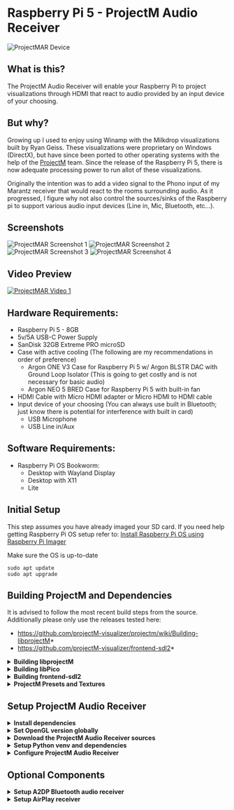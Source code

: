 # Raspberry Pi 5 - ProjectM Audio Receiver

![ProjectMAR Device](https://github.com/kholbrook1303/RPI5-Bookworm-ProjectM-Audio-Receiver/blob/main/resources/device.png)

## What is this?
The ProjectM Audio Receiver will enable your Raspberry Pi to project visualizations through HDMI that react to audio provided by an input device of your choosing.  

## But why?
Growing up I used to enjoy using Winamp with the Milkdrop visualizations built by Ryan Geiss.  These visualizations were proprietary on Windows (DirectX), but have since been ported to other operating systems with the help of the [ProjectM](https://github.com/projectM-visualizer/projectm/tree/master) team.  Since the release of the Raspberry Pi 5, there is now adequate processing power to run allot of these visualizations.

Originally the intention was to add a video signal to the Phono input of my Marantz receiver that would react to the rooms surrounding audio.  As it progressed, I figure why not also control the sources/sinks of the Raspberry pi to support various audio input devices (Line in, Mic, Bluetooth, etc...).

## Screenshots
![ProjectMAR Screenshot 1](https://github.com/kholbrook1303/RPI5-Bookworm-ProjectM-Audio-Receiver/blob/main/resources/preview1.png)
![ProjectMAR Screenshot 2](https://github.com/kholbrook1303/RPI5-Bookworm-ProjectM-Audio-Receiver/blob/main/resources/preview2.png)
![ProjectMAR Screenshot 3](https://github.com/kholbrook1303/RPI5-Bookworm-ProjectM-Audio-Receiver/blob/main/resources/preview3.png)
![ProjectMAR Screenshot 4](https://github.com/kholbrook1303/RPI5-Bookworm-ProjectM-Audio-Receiver/blob/main/resources/preview4.png)

## Video Preview
[![ProjectMAR Video 1](https://img.youtube.com/vi/8kj53j3EDec/0.jpg)](https://www.youtube.com/watch?v=8kj53j3EDec)

## Hardware Requirements:

- Raspberry Pi 5 - 8GB
- 5v/5A USB-C Power Supply
- SanDisk 32GB Extreme PRO microSD
- Case with active cooling (The following are my recommendations in order of preference)
    - Argon ONE V3 Case for Raspberry Pi 5 w/ Argon BLSTR DAC with Ground Loop Isolator (This is going to get costly and is not necessary for basic audio)
    - Argon NEO 5 BRED Case for Raspberry Pi 5 with built-in fan
- HDMI Cable with Micro HDMI adapter or Micro HDMI to HDMI cable
- Input device of your choosing (You can always use built in Bluetooth; just know there is potential for interference with built in card)
    - USB Microphone
    - USB Line in/Aux

## Software Requirements:
- Raspberry Pi OS Bookworm:
  - Desktop with Wayland Display
  - Desktop with X11
  - Lite

## Initial Setup
This step assumes you have already imaged your SD card.  If you need help getting Raspberry Pi OS setup refer to: [Install Raspberry Pi OS using Raspberry Pi Imager](https://www.raspberrypi.com/software/)

Make sure the OS is up-to-date
```
sudo apt update
sudo apt upgrade
```

## Building ProjectM and Dependencies
It is advised to follow the most recent build steps from the source.  Additionally please only use the releases tested here:
- https://github.com/projectM-visualizer/projectm/wiki/Building-libprojectM*
- https://github.com/projectM-visualizer/frontend-sdl2*

<details>
<summary><b>Building libprojectM</b></summary>

### Install the build tools and dependencies
Get the mandatory packages:
```
sudo apt install build-essential cmake libgl1-mesa-dev mesa-common-dev libglm-dev mesa-utils flex bison openssl libssl-dev git libsdl2-dev
```

### Download and extract the source package
The current build this project uses is 4.0.0.  There is currently a bug in later releases that impact performance on the Raspberry Pi.
```
cd ~
wget https://github.com/projectM-visualizer/projectm/archive/refs/tags/v4.0.0.tar.gz
tar xf v4.0.0.tar.gz
cd ~/projectm-4.0.0/
mkdir build
cd build
cmake -DENABLE_GLES=ON -DCMAKE_BUILD_TYPE=Release -DCMAKE_INSTALL_PREFIX=/usr/local ..
cmake --build . --parallel && sudo cmake --build . --target install
```

</details>

<details>
<summary><b>Building libPico</b></summary>

### Download, build and install libPico-dev
Because the current repository contains a problematic version of libPico-dev, we must build from source.

Obtain a tested working build of libPico-dev and build.  ***Note:** This is going to take some time to install*
```
cd ~
wget https://pocoproject.org/releases/poco-1.12.5/poco-1.12.5-all.tar.bz2
tar -xjf poco-1.12.5-all.tar.bz2
cd poco-1.12.5-all/
mkdir cmake-build
cd cmake-build
cmake ..
cmake --build . --config Release
sudo cmake --build . --target install
```
You will have to move the libs for projectMSDL frontend to work (Needs further investigation)
```
sudo cp /usr/local/lib/libPoco* /usr/lib/
```

</details>

<details>
<summary><b>Building frontend-sdl2</b></summary>

### Download the SDL2 Frontend sources
```
cd ~
git clone https://github.com/projectM-visualizer/frontend-sdl2.git
```

### Build and install SDL2 Frontend
```
cd frontend-sdl2/
mkdir build
cd build
cmake ..
make
```

Copy build application to standard directory
```
sudo mkdir /opt/ProjectMSDL
sudo cp -r ~/frontend-sdl2/build/src/* /opt/ProjectMSDL/
sudo chmod 777 -R /opt/ProjectMSDL
```

Adjust /opt/ProjectMSDL/projectMSDL.properties to suit the Raspberry Pi.  Change the following configurations to the below:
```
window.fullscreen = true
projectM.meshX = 64
projectM.meshY = 32
```

</details>

<details>
<summary><b>ProjectM Presets and Textures</b></summary>

## Setup textures and presets
The preset files define the visualizations via pixel shaders and Milkdrop-style equations and parameters.  The projectM library does not ship with any presets or textures so you want to grab them and deploy them:

***Note:** I am currently hand selecting presets that are not only appealing and mostly reactive, but will play seamlessly on the Raspberry Pi.  This will available in the coming weeks.*

### Presets and Textures for the Raspberry Pi 5:
*Special thank you to [mickabrig7](https://github.com/mickabrig7/projectM-presets-rpi5) for benchmarking 11,233 presets to narrow down a package specially for the Raspberry Pi 5!*

Textures / Presets - https://github.com/mickabrig7/projectM-presets-rpi5.git

### General Presets and Textures:
Textures:
- [Base Milkdrop texture pack](https://github.com/projectM-visualizer/presets-milkdrop-texture-pack) - Recommended for
  use with _any_ preset pack!

Presets:
- [Cream of the Crop Pack](https://github.com/projectM-visualizer/presets-cream-of-the-crop) - A collection of about 10K
  presets compiled by Jason Fletcher. Currently, projectM's default preset pack.
- [Classic projectM Presets](https://github.com/projectM-visualizer/presets-projectm-classic) - A bit over 4K presets
  shipped with previous versions of projectM.
- [Milkdrop 2 Presets](https://github.com/projectM-visualizer/presets-milkdrop-original) - The original preset
  collection shipped with Milkdrop and Winamp.
- [En D Presets](https://github.com/projectM-visualizer/presets-en-d) - About 50 presets created by "En D".

</details>

## Setup ProjectM Audio Receiver

<details>
<summary><b>Install dependencies</b></summary>
<br/>

xautomation is currently used to persist preset shuffling in projectmWrapper.py as I have observed a bug causing it to hang.  Additionally PulseAudio may need to be installed (Currently audio control is managed to PulseAudio.  There are future plans make this optional)

```
sudo apt install xautomation pulseaudio
```

</details>

<details>
<summary><b>Set OpenGL version globally</b></summary>
</br>

First open the '/etc/environment' file to set environment variables
```
sudo nano /etc/environment
```

Add the following entry
```
MESA_GL_VERSION_OVERRIDE=4.5
```

Reboot

</details>

<details>
<summary><b>Download the ProjectM Audio Receiver sources</b></summary>
</br>

Pull the sources from Github
```
cd ~
git clone https://github.com/kholbrook1303/RPI5-Bookworm-ProjectM-Audio-Receiver.git
```

Copy the projectMAR bash script to the ProjectMSDL installation directory
```
cp -r ~/RPI5-Bookworm-ProjectM-Audio-Receiver/* /opt/ProjectMSDL/
```
</details>

<details>
<summary><b>Setup Python venv and dependencies</b></summary>
</br>

Install the virtual environment
```
cd /opt/ProjectMSDL/
python3 -m venv env
```

Install all Python dependencies
```
/opt/ProjectMSDL/env/bin/python3 -m pip install -r requirements.txt
```
</details>

<details>
<summary><b>Configure ProjectM Audio Receiver</b></summary>
</br>

Select the audio receiver mode.  Automatic will handle connected devices without any user configuration
Manual will allow you to be more granular with your devices (As well as switch between mic and aux devices)
```
ar_mode=manual
```

if using automatic mode, ensure you have specified the appropriate audio mode.
if you want the input audio routed to the output device, select aux, otherwise to only listen to environmental sound use mic mode.
An example of mic mode would be a receiver playing a phono input while playing video from the pi
```
audio_mode=aux
```

If using manual mode, update /opt/ProjectMSDL/projectMAR.conf to include the input/output devices.
To get the devices, connect them and run 'pactl list sources/sinks short' and take note of the device name
```
mic_devices=
aux_devices=
sink_devices=
```

### Test to ensure there are no issues
Run the following to execute ProjectM Audio Receiver:
```
/opt/ProjectMSDL/env/bin/python3 /opt/ProjectMSDL/projectMAR.py
```

If all is well close ProjectMSDL
```
alt+F4 (or 'sudo killall projectMSDL' from terminal)
```

#### RPI OS Desktop with Wayland Display Instructions:
For Debian Bookworm they are now using Wayland so you will need to edit the ~/.config/wayfire.ini file to include ProjectM Audio Receiver

if using the Desktop version, edit the wayfire.ini file to include the startup entry:
```
[autostart]
par = /opt/ProjectMSDL/env/bin/python3 /opt/ProjectMSDL/projectMAR.py
```

#### RPI Desktop OS with X11 Display and RPI Lite OS Instructions:

Create a service by running
```
sudo nano /etc/systemd/user/projectm.service
```

Create a user service to start the application.  Add the following contents, then press 'ctrl+x' to exit and press 'y' to accept changes
```
[Unit]
Description=ProjectMAR

[Service]
Type=simple
ExecStart=/opt/ProjectMSDL/env/bin/python3 /opt/ProjectMSDL/projectMAR.py
Restart=on-failure

[Install]
WantedBy=default.target
```

Enable the service
```
systemctl --user enable projectm
```

#### RPI Lite OS Instructions:
Enable autologon if using the lite version of RPI OS

Enable auto-logon.  Run the following command and then navigate to System Options -> Boot / Auto Logon -> Console Auto Logon
```
sudo raspi-config
```

Enfore a resolution for Raspberry Pi OS Lite.  Edit the boot cmdline.txt.
```
sudo nano /boot/firmware/cmdline.txt
```

Add the device, resolution, and refresh rate to the end of the cmdline.txt
```
video=HDMI-A-1:1280x720M@60 video=HDMI-A-2:1280x720M@60
```

</details>

## Optional Components

<details>
<summary><b>Setup A2DP Bluetooth audio receiver </b></summary>
</br>

Acquire all the necessary dependecies
```
sudo apt-get install pulseaudio-module-bluetooth
```

Make the Pi permanently discoverable as an A2DP Sink.
```
sudo nano /etc/bluetooth/main.conf
```

And add / uncomment / change
```
...
Class = 0x41C
...
DiscoverableTimeout = 0
```

```
sudo systemctl restart bluetooth
```

```
bluetoothctl power on
bluetoothctl discoverable on
bluetoothctl pairable on
bluetoothctl agent on
```

Reboot
```
sudo reboot
```

```
bluetoothctl
```
Pair your device then trust it when you see Device <MAC> Connected: yes
```
trust DC:DC:E2:FF:04:A1
```

Auto pairing / trusting / no PIN
```
sudo apt-get install bluez-tools
```

```
sudo nano /etc/systemd/system/bt-agent.service
```

```
[Unit]
Description=Bluetooth Auth Agent
After=bluetooth.service
PartOf=bluetooth.service

[Service]
Type=simple
ExecStart=/usr/bin/bt-agent -c NoInputNoOutput
KillSignal=SIGUSR1

[Install]
WantedBy=bluetooth.target
```

### Enable and start the Bluetooth service
```
sudo systemctl enable bt-agent
sudo systemctl start bt-agent
```
</details>

<details>
<summary><b>Setup AirPlay receiver</b></summary>
</br>
Setup and build Shairport Sync
* It is advised to follow the most recent build steps from https://github.com/mikebrady/shairport-sync/blob/master/BUILD.md*

Install required dependencies
```
sudo apt install --no-install-recommends build-essential git autoconf automake libtool libpulse-dev \
    libpopt-dev libconfig-dev libasound2-dev avahi-daemon libavahi-client-dev libssl-dev libsoxr-dev \
    libplist-dev libsodium-dev libavutil-dev libavcodec-dev libavformat-dev uuid-dev libgcrypt-dev xxd
```

Clone and build shairport-sync
```
cd ~
git clone https://github.com/mikebrady/shairport-sync.git
cd shairport-sync
autoreconf -fi
./configure --sysconfdir=/etc --with-alsa \
    --with-soxr --with-avahi --with-ssl=openssl --with-systemd --with-airplay-2 --with-pa
make
sudo make install
```

### Setup and build NQPTP
* It is advised to follow the most recent build steps from https://github.com/mikebrady/nqptp*

Clone and build nqptp
```
cd ~
git clone https://github.com/mikebrady/nqptp.git
cd nqptp
autoreconf -fi
./configure --with-systemd-startup
make
sudo make install
```

### Enable Services
```
sudo systemctl enable nqptp
sudo systemctl start nqptp
```

### Add a startup entry to run shairport-sync as a daemon

#### RPI OS Desktop with Wayland Display Instructions:
Edit the wayfire.ini file and add shairport-sync as an autostart entry:
```
shairport = /usr/local/bin/shairport-sync
```

#### RPI Desktop OS with X11 Display or RPI Lite OS Instructions:
If using the lite version, create a user service to start the application

Create a service by running
```
sudo nano /etc/systemd/user/shairport.service
```

Add the following contents, then press 'ctrl+x' to exit and press 'y' to accept changes
```
[Unit]
Description=Shairport-Sync

[Service]
Type=simple
ExecStart=/usr/local/bin/shairport-sync
Restart=on-failure
StandardOutput=file:%h/log_file

[Install]
WantedBy=default.target
```

Enable the service
```
systemctl --user enable shairport
systemctl --user start shairport
```
</details>